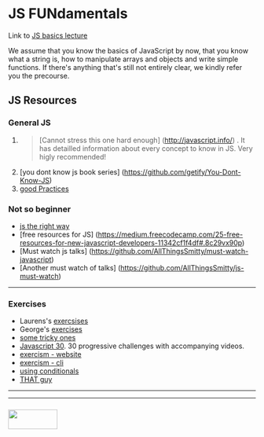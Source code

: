 JS FUNdamentals
====

Link to [JS basics lecture](https://docs.google.com/presentation/d/1MdOhzJc5S1269Y9FEwCXc4IKDKibFSW3mDMIiq_gyao/edit#slide=id.g1f487cf1ec_0_62)

We assume that you know the basics of JavaScript by now, that you know what a string is, how to manipulate arrays and objects and write simple functions. If there's anything that's still not entirely clear, we kindly refer you the precourse.

JS Resources
----

### General JS

1. > [Cannot stress this one hard enough] (http://javascript.info/) .
      > It has detailled information about every concept to know in JS. Very higly recommended!
2. [you dont know js book series] (https://github.com/getify/You-Dont-Know-JS)  
3. [good Practices](https://www.thinkful.com/learn/javascript-best-practices-1/)  

### Not so beginner

+ [js the right way](http://jstherightway.org/#getting-started)
+ [free resources for JS] (https://medium.freecodecamp.com/25-free-resources-for-new-javascript-developers-11342cf1f4df#.8c29vx90p)
+ [Must watch js talks] (https://github.com/AllThingsSmitty/must-watch-javascript)
+ [Another must watch of talks] (https://github.com/AllThingsSmitty/js-must-watch)
---

### Exercises  

* Laurens's [exercsises](https://github.com/Turfie/Elium-exercises)  
* George's [exercises](https://github.com/GeorgeFourikis/JSExercises)  
* [some tricky ones](https://github.com/shadkhan/Javascript-Puzzles-for-Fun)  
* [Javascript 30](https://javascript30.com).  30 progressive challenges with accompanying videos.
* [exercism - website](https://github.com/exercism/javascript)  
* [exercism - cli](http://exercism.io/languages/javascript/exercises)
* [using conditionals](https://github.com/jankeLearning/content-md/blob/master/content-code/Week%2001/conditionalChecks)
* [THAT guy](http://www.thatjsdude.com/interview/js1.html)

___
___
### <a href="http://elewa.education/blog" target="_blank"><img src="https://user-images.githubusercontent.com/18554853/34921062-506450ae-f97d-11e7-875f-6feeb26ad72d.png" width="100" height="40"/></a>